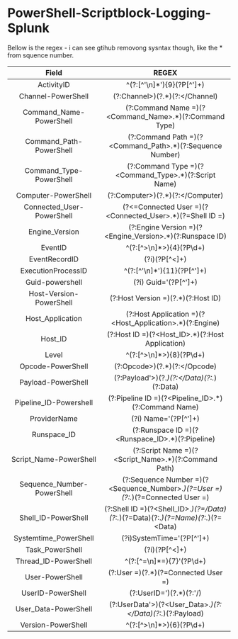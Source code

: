 # PowerShell-Scriptblock-Logging-Splunk

Bellow is the regex - i can see gtihub removong sysntax though, like the * from squence number.


|            Field           |                                         REGEX                                        |
|:--------------------------:|:------------------------------------------------------------------------------------:|
| ActivityID                 | ^(?:[^'\n]*'){9}(?P<ActivityID>[^']+)                                                |
| Channel-PowerShell         | (?:Channel>)(?<Channel>.*)(?:<\/Channel)                                             |
| Command_Name-PowerShell    | (?:Command Name =)(?<Command_Name>.*)(?:Command Type)                                |
| Command_Path-PowerShell    | (?:Command Path =)(?<Command_Path>.*)(?:Sequence Number)                             |
| Command_Type-PowerShell    | (?:Command Type =)(?<Command_Type>.*)(?:Script Name)                                 |
| Computer-PowerShell        | (?:Computer>)(?<Computer>.*)(?:<\/Computer)                                         |
| Connected_User-PowerShell  | (?<=Connected User   =)(?<Connected_User>.*)(?=Shell ID =)                          |
| Engine_Version             | (?:Engine Version =)(?<Engine_Version>.*)(?:Runspace ID)                             |
| EventID                    | ^(?:[^>\n]*>){4}(?P<EventID>\d+)                                                    |
| EventRecordID              | (?i)<EventRecordID>(?P<EventRecordID>[^<]+)                                         |
| ExecutionProcessID         | ^(?:[^'\n]*'){11}(?P<ExecutionProcessID>[^']+)                                       |
| Guid-powershell            | (?i)   Guid='(?P<Guid>[^']+)                                                        |
| Host-Version-PowerShell    | (?:Host Version =)(?<Version>.*)(?:Host ID)                                          |
| Host_Application           | (?:Host Application   =)(?<Host_Application>.*)(?:Engine)                           |
| Host_ID                    | (?:Host ID =)(?<Host_ID>.*)(?:Host Application)                                      |
| Level                      | ^(?:[^>\n]*>){8}(?P<Level>\d+)                                                       |
| Opcode-PowerShell          | (?:Opcode>)(?<Opcode>.*)(?:<\/Opcode)                                                |
| Payload-PowerShell         | (?:Payload'>)(?<Payload>.*)(?:<\/Data)(?:.*)(?:Data)                             |
| Pipeline_ID-Powershell     | (?:Pipeline ID   =)(?<Pipeline_ID>.*)(?:Command Name)                               |
| ProviderName               | (?i) Name='(?P<ProviderName>[^']+)                                                   |
| Runspace_ID                | (?:Runspace ID   =)(?<Runspace_ID>.*)(?:Pipeline)                                   |
| Script_Name-PowerShell     | (?:Script Name   =)(?<Script_Name>.*)(?:Command Path)                               |
| Sequence_Number-PowerShell | (?:Sequence Number   =)(?<Sequence_Number>.*)(?=User =)(?:.*)(?=Connected User =)  |
| Shell_ID-PowerShell        | (?:Shell ID =)(?<Shell_ID>.*)(?=\/Data)(?:.*)(?=Data)(?:.*)(?=Name)(?:.*)(?=<Data)  |
| Systemtime_PowerShell      | (?i)SystemTime='(?P<SystemTime>[^']+)                                               |
| Task_PowerShell            | (?i)<Task>(?P<Task>[^<]+)                                                           |
| Thread_ID-PowerShell       | ^(?:[^=\n]*=){7}'(?P<ThreadID>\d+)                                                  |
| User-PowerShell            | (?:User =)(?<User>.*)(?=Connected User =)                                           |
| UserID-PowerShell          | (?:UserID=')(?<UserID>.*)(?:'\/)                                                    |
| User_Data-PowerShell       | (?:UserData'>)(?<User_Data>.*)(?:<\/Data)(?:.*)(?:Payload)                          |
| Version-PowerShell         | ^(?:[^>\n]*>){6}(?P<Version>\d+)                                                    |
